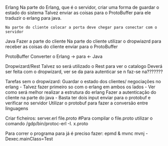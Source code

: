 Erlang
	Na parte do Erlang, que é o servidor, criar uma forma de guardar o estado do sistema
	Talvez enviar as coisas para o ProtoBuffer para ele traduzir o erlang para java.

	Na parte do cliente colocar a porta deve chegar para conectar com o servidor

Java
	Fazer a parte do cliente
	Na parte do cliente utilizar o dropwiazrd para receber as coisas do cliente enviar para o ProtoBuffer

ProtoBuffer
	Converter o Erlang -> para <- Java

Dropwizard/Rest
	Talvez so será utilizado o Rest para ver o catalogo
	Deverá ser feita com o dropwizard, ver se da para autenticar se n faz-se na???????

Tarefas sem o dropwizard:
	Guardar o estado dos clientes/ negociações no erlang
		- Talvez fazer primeiro so com o erlang em ambos os lados
		- Ver como será melhor realizar a estrutura do erlang
	Fazer a autenticação do cliente na parte do java
		- Basta ter dois input enviar para o protobuf e verificar no servidor
	Utilizar o protobuf para fazer a conversão entre linguagens


Criar ficheiros:
	server.erl
	file.proto
	#Para compilar o file.proto utilizar o comando /gdp/bin/protoc-erl -I. x.proto


Para correr o programa para já é preciso fazer:
epmd &
mvnc
mvnj -Dexec.mainClass=Test